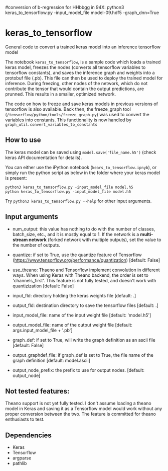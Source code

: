 #conversion of b-regression for HHbbgg
in 94X:
python3 keras_to_tensorflow.py -input_model_file model-09.hdf5 -graph_dnn=True 
# keras_to_tensorflow
General code to convert a trained keras model into an inference tensorflow model

The notebook ```keras_to_tensorflow```, is a sample code which loads a trained keras model, freezes the nodes (converts all tensorflow variables to tensorflow constants), and saves the inference graph and weights into a protobuf file (.pb). This file can then be used to deploy the trained model for inference. During freezing, other nodes of the network, which do not contribute  the tensor that would contain the output predictions, are prunned. This results in a smaller, optimized network.

The code on how to freeze and save keras models in previous versions of tensorflow is also available. Back then, the freeze_graph tool (```/tensorflow/python/tools/freeze_graph.py```) was used to convert the variables into constants. This functionality is now handled by ```graph_util.convert_variables_to_constants```

## How to use
The keras model can be saved using `model.save('file_name.h5')` (check keras API documentation for details).

You can either use the iPython notebook (`kears_to_tensorflow.ipnyb`), or simply run the python script as below in the folder where your keras model is present:

    python3 keras_to_tensorflow.py -input_model_file model.h5
    python keras_to_tensorflow.py -input_model_file model.h5 

Try `python3 keras_to_tensorflow.py --help` for other input arguments.

## Input arguments
- num_output: this value has nothing to do with the number of classes, batch_size, etc., and it is mostly equal to 1. If the network is a **multi-stream network** (forked network with multiple outputs), set the value to the number of outputs. 

- quantize: if set to True, use the quantize feature of Tensorflow (https://www.tensorflow.org/performance/quantization) [default: False]

- use_theano: Thaeno and Tensorflow implement convolution in different ways. When using Keras with Theano backend, the order is set to 'channels_first'. This feature is not fully tested, and doesn't work with quantizization [default: False]

- input_fld: directory holding the keras weights file [default: .]

- output_fld: destination directory to save the tensorflow files [default: .]

- input_model_file: name of the input weight file [default: 'model.h5']

- output_model_file: name of the output weight file [default: args.input_model_file + '.pb']

- graph_def: if set to True, will write the graph definition as an ascii file [default: False]

- output_graphdef_file: if graph_def is set to True, the file name of the graph definition [default: model.ascii]

- output_node_prefix: the prefix to use for output nodes. [default: output_node]

## Not tested features:
Theano support is not yet fully tested. I don't assume loading a theano model in Keras and saving it as a Tensorflow model would work without any proper conversion between the two. The feature is committed for theano enthusiasts to test.

## Dependencies
- Keras
- Tensorflow
- argparse
- pathlib
